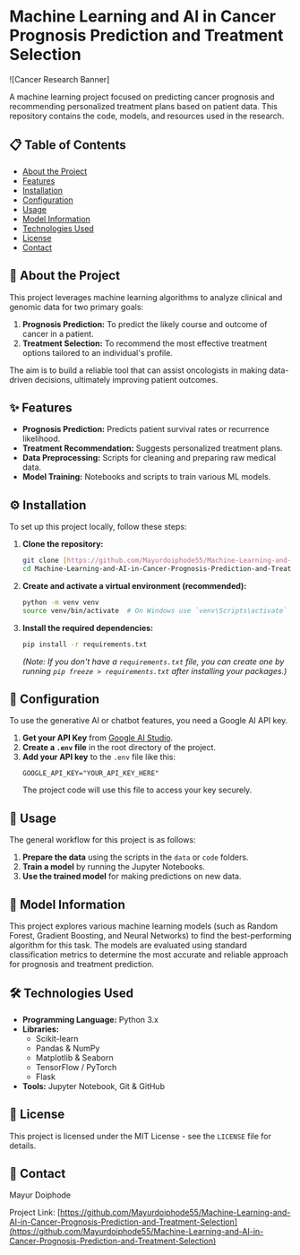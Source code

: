 # Machine Learning and AI in Cancer Prognosis Prediction and Treatment Selection

![Cancer Research Banner]

A machine learning project focused on predicting cancer prognosis and recommending personalized treatment plans based on patient data. This repository contains the code, models, and resources used in the research.

## 📋 Table of Contents
- [About the Project](#about-the-project)
- [Features](#-features)
- [Installation](#-installation)
- [Configuration](#-configuration)
- [Usage](#-usage)
- [Model Information](#-model-information)
- [Technologies Used](#-technologies-used)
- [License](#-license)
- [Contact](#-contact)

## 📖 About the Project

This project leverages machine learning algorithms to analyze clinical and genomic data for two primary goals:
1.  **Prognosis Prediction:** To predict the likely course and outcome of cancer in a patient.
2.  **Treatment Selection:** To recommend the most effective treatment options tailored to an individual's profile.

The aim is to build a reliable tool that can assist oncologists in making data-driven decisions, ultimately improving patient outcomes.

## ✨ Features

- **Prognosis Prediction:** Predicts patient survival rates or recurrence likelihood.
- **Treatment Recommendation:** Suggests personalized treatment plans.
- **Data Preprocessing:** Scripts for cleaning and preparing raw medical data.
- **Model Training:** Notebooks and scripts to train various ML models.

## ⚙️ Installation

To set up this project locally, follow these steps:

1.  **Clone the repository:**
    ```sh
    git clone [https://github.com/Mayurdoiphode55/Machine-Learning-and-AI-in-Cancer-Prognosis-Prediction-and-Treatment-Selection.git](https://github.com/Mayurdoiphode55/Machine-Learning-and-AI-in-Cancer-Prognosis-Prediction-and-Treatment-Selection.git)
    cd Machine-Learning-and-AI-in-Cancer-Prognosis-Prediction-and-Treatment-Selection
    ```

2.  **Create and activate a virtual environment (recommended):**
    ```sh
    python -m venv venv
    source venv/bin/activate  # On Windows use `venv\Scripts\activate`
    ```

3.  **Install the required dependencies:**
    ```sh
    pip install -r requirements.txt
    ```
    *(Note: If you don't have a `requirements.txt` file, you can create one by running `pip freeze > requirements.txt` after installing your packages.)*

## 🔑 Configuration

To use the generative AI or chatbot features, you need a Google AI API key.

1.  **Get your API Key** from [Google AI Studio](https://aistudio.google.com/app/apikey).
2.  **Create a `.env` file** in the root directory of the project.
3.  **Add your API key** to the `.env` file like this:
    ```
    GOOGLE_API_KEY="YOUR_API_KEY_HERE"
    ```
    The project code will use this file to access your key securely.

## 🚀 Usage

The general workflow for this project is as follows:

1.  **Prepare the data** using the scripts in the `data` or `code` folders.
2.  **Train a model** by running the Jupyter Notebooks.
3.  **Use the trained model** for making predictions on new data.

## 🧠 Model Information

This project explores various machine learning models (such as Random Forest, Gradient Boosting, and Neural Networks) to find the best-performing algorithm for this task. The models are evaluated using standard classification metrics to determine the most accurate and reliable approach for prognosis and treatment prediction.

## 🛠️ Technologies Used

- **Programming Language:** Python 3.x
- **Libraries:**
  - Scikit-learn
  - Pandas & NumPy
  - Matplotlib & Seaborn
  - TensorFlow / PyTorch
  - Flask
- **Tools:** Jupyter Notebook, Git & GitHub

## 📄 License

This project is licensed under the MIT License - see the `LICENSE` file for details.

## 📧 Contact

Mayur Doiphode

Project Link: [https://github.com/Mayurdoiphode55/Machine-Learning-and-AI-in-Cancer-Prognosis-Prediction-and-Treatment-Selection](https://github.com/Mayurdoiphode55/Machine-Learning-and-AI-in-Cancer-Prognosis-Prediction-and-Treatment-Selection)
